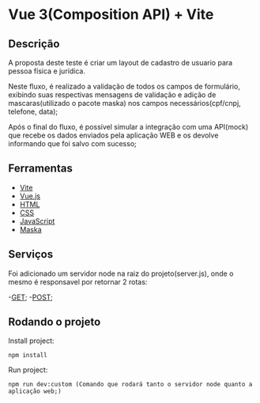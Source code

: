 # Vue 3(Composition API) + Vite

## Descrição

A proposta deste teste é criar um layout de cadastro de usuario para pessoa física e jurídica. 

Neste fluxo, é realizado a validação de todos os campos de formulário, exibindo suas respectivas mensagens de validação e adição de mascaras(utilizado o pacote maska) nos campos necessários(cpf/cnpj, telefone, data);

Após o final do fluxo, é possível simular a integração com uma API(mock) que recebe os dados enviados pela aplicação WEB e os devolve informando que foi salvo com sucesso;


## Ferramentas

- [Vite](https://vitejs.dev/)
- [Vue.js](https://vuejs.org/)
- [HTML](https://developer.mozilla.org/en-US/docs/Web/HTML/)
- [CSS](https://developer.mozilla.org/en-US/docs/Web/CSS/)
- [JavaScript](https://developer.mozilla.org/en-US/docs/Web/JavaScript/)
- [Maska](https://beholdr.github.io/maska/v3/#/)


## Serviços

Foi adicionado um servidor node na raiz do projeto(server.js), onde o mesmo é responsavel por retornar 2 rotas: 

-[GET](/registration);
-[POST](/registration);


## Rodando o projeto

Install project:
```
npm install
```

Run project:
```
npm run dev:custom (Comando que rodará tanto o servidor node quanto a aplicação web;)
``` 

